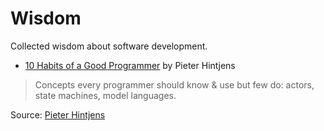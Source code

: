 # Wisdom

Collected wisdom about software development.

- [10 Habits of a Good Programmer](http://hintjens.com/blog:98) by Pieter Hintjens

> Concepts every programmer should know & use but few do: actors, state machines, model languages.

Source: [Pieter Hintjens](https://twitter.com/hintjens/status/776376001634955264)
